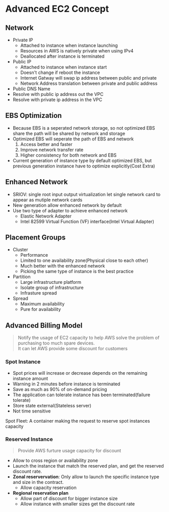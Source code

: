 # Advanced EC2 Concept
## Network
* Private IP
  * Attached to instance when instance launching
  * Resources in AWS is natively private when using IPv4
  * Deallocated after instance is terminated
* Public IP
  * Attached to instance when instance start
  * Doesn't change if reboot the instance
  * Internet Gatway will swap ip address between public and private
  * Network Address translation between private and public address
* Public DNS Name
 * Resolve with public ip address out the VPC
 * Resolve with private ip address in the VPC

## EBS Optimization
* Because EBS is a seperated network storage, so not optimized EBS share the path will be shared by network and storage
* Optimized EBS will seperate the path of EBS and network
  1. Access better and faster
  2. Improve network transfer rate
  3. Higher consistency for both network and EBS
* Current generation of instance type by default optimized EBS, but previous generation instance have to optimize explicitly(Cost Extra)

## Enhanced Network
* SRIOV: single root input output virtualization let single network card to appear as mutiple network cards
* New generation allow enhanced network by default
* Use two type of adapter to achieve enhanced network
  * Elastic Network Adapter
  * Intel 82599 Virtual Function (VF) interface(Intel Virtual Adapter)

## Placement Groups
* Cluster
  * Performance
  * Limited to one availability zone(Physical close to each other)
  * Much better with the enhanced network
  * Picking the same type of instance is the best practice
* Partition
  * Large infrastructure platform
  * Isolate group of infrastructure
  * Infrasture spread
* Spread
  * Maximum availability
  * Pure for availability

## Advanced Billing Model
> Notify the usage of EC2 capacity to help AWS solve the problem of purchasing too much spare devices.  
> It can let AWS provide some discount for customers

### Spot Instance
* Spot prices will increase or decrease depends on the remaining instance amount
* Warning in 2 minutes before instance is terminated
* Save as much as 90% of on-demand pricing
* The application can tolerate instance has been terminated(failure tolerate)
* Store state external(Stateless server)
* Not time sensitive  

Spot Fleet: A container making the request to reserve spot instances capacity


### Reserved Instance
> Provide AWS furture usage capacity for discount

* Allow to cross region or availability zone
* Launch the instance that match the reserved plan, and get the reserved discount rate.
* **Zonal reservervation**: Only allow to launch the specific instance type and size in the contract.
  * Allow capacity reservation
* **Regional reservation plan**
  * Allow part of discount for bigger instance size
  * Allow instance with smaller sizes get the discount rate